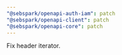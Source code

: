 ```yaml
---
"@sebspark/openapi-auth-iam": patch
"@sebspark/openapi-client": patch
"@sebspark/openapi-core": patch
---
```


Fix header iterator.
